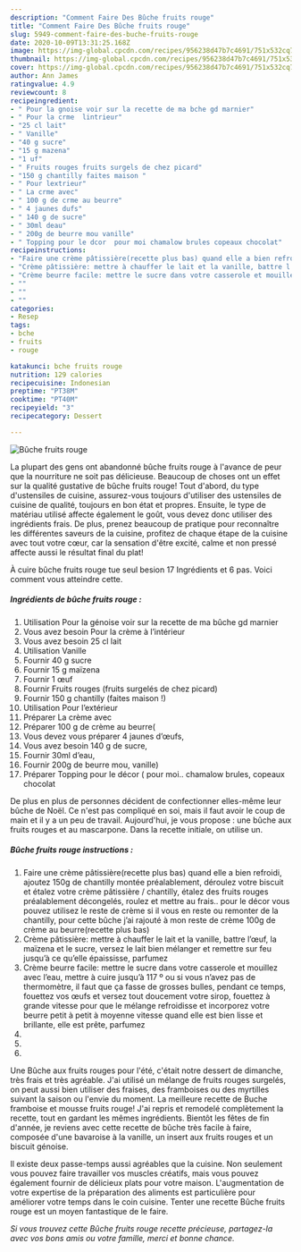 ```yaml
---
description: "Comment Faire Des Bûche fruits rouge"
title: "Comment Faire Des Bûche fruits rouge"
slug: 5949-comment-faire-des-buche-fruits-rouge
date: 2020-10-09T13:31:25.168Z
image: https://img-global.cpcdn.com/recipes/956238d47b7c4691/751x532cq70/buche-fruits-rouge-photo-principale-de-la-recette.jpg
thumbnail: https://img-global.cpcdn.com/recipes/956238d47b7c4691/751x532cq70/buche-fruits-rouge-photo-principale-de-la-recette.jpg
cover: https://img-global.cpcdn.com/recipes/956238d47b7c4691/751x532cq70/buche-fruits-rouge-photo-principale-de-la-recette.jpg
author: Ann James
ratingvalue: 4.9
reviewcount: 8
recipeingredient:
- " Pour la gnoise voir sur la recette de ma bche gd marnier"
- " Pour la crme  lintrieur"
- "25 cl lait"
- " Vanille"
- "40 g sucre"
- "15 g mazena"
- "1 uf"
- " Fruits rouges fruits surgels de chez picard"
- "150 g chantilly faites maison "
- " Pour lextrieur"
- " La crme avec"
- " 100 g de crme au beurre"
- " 4 jaunes dufs"
- " 140 g de sucre"
- " 30ml deau"
- " 200g de beurre mou vanille"
- " Topping pour le dcor  pour moi chamalow brules copeaux chocolat"
recipeinstructions:
- "Faire une crème pâtissière(recette plus bas) quand elle a bien refroidi, ajoutez 150g de chantilly montée préalablement, déroulez votre biscuit et étalez votre crème pâtissière / chantilly, étalez des fruits rouges préalablement décongelés, roulez et mettre au frais.. pour le décor vous pouvez utilisez le reste de crème si il vous en reste ou remonter de la chantilly, pour cette bûche j’ai rajouté à mon reste de crème 100g de crème au beurre(recette plus bas)"
- "Crème pâtissière: mettre à chauffer le lait et la vanille, battre l’œuf, la maïzena et le sucre, versez le lait bien mélanger et remettre sur feu jusqu’à ce qu’elle épaississe, parfumez"
- "Crème beurre facile: mettre le sucre dans votre casserole et mouillez avec l’eau, mettre à cuire jusqu’à 117 º ou si vous n’avez pas de thermomètre, il faut que ça fasse de grosses bulles, pendant ce temps, fouettez vos œufs et versez tout doucement votre sirop, fouettez à grande vitesse pour que le mélange refroidisse et incorporez votre beurre petit à petit à moyenne vitesse quand elle est bien lisse et brillante, elle est prête, parfumez"
- ""
- ""
- ""
categories:
- Resep
tags:
- bche
- fruits
- rouge

katakunci: bche fruits rouge 
nutrition: 129 calories
recipecuisine: Indonesian
preptime: "PT38M"
cooktime: "PT40M"
recipeyield: "3"
recipecategory: Dessert

---
```



![Bûche fruits rouge](https://img-global.cpcdn.com/recipes/956238d47b7c4691/751x532cq70/buche-fruits-rouge-photo-principale-de-la-recette.jpg)

La plupart des gens ont abandonné bûche fruits rouge à l'avance de peur que la nourriture ne soit pas délicieuse. Beaucoup de choses ont un effet sur la qualité gustative de bûche fruits rouge! Tout d'abord, du type d'ustensiles de cuisine, assurez-vous toujours d'utiliser des ustensiles de cuisine de qualité, toujours en bon état et propres. Ensuite, le type de matériau utilisé affecte également le goût, vous devez donc utiliser des ingrédients frais. De plus, prenez beaucoup de pratique pour reconnaître les différentes saveurs de la cuisine, profitez de chaque étape de la cuisine avec tout votre cœur, car la sensation d'être excité, calme et non pressé affecte aussi le résultat final du plat!

<!--inarticleads1-->

À cuire bûche fruits rouge tue seul besion 17 Ingrédients et 6 pas. Voici comment vous atteindre cette.

##### Ingrédients de bûche fruits rouge :

1. Utilisation  Pour la génoise voir sur la recette de ma bûche gd marnier
1. Vous avez besoin  Pour la crème à l’intérieur
1. Vous avez besoin 25 cl lait
1. Utilisation  Vanille
1. Fournir 40 g sucre
1. Fournir 15 g maïzena
1. Fournir 1 œuf
1. Fournir  Fruits rouges (fruits surgelés de chez picard)
1. Fournir 150 g chantilly (faites maison !)
1. Utilisation  Pour l’extérieur
1. Préparer  La crème avec
1. Préparer  100 g de crème au beurre(
1. Vous devez vous préparer  4 jaunes d’œufs,
1. Vous avez besoin  140 g de sucre,
1. Fournir  30ml d’eau,
1. Fournir  200g de beurre mou, vanille)
1. Préparer  Topping pour le décor ( pour moi.. chamalow brules, copeaux chocolat


De plus en plus de personnes décident de confectionner elles-même leur bûche de Noël. Ce n&#39;est pas compliqué en soi, mais il faut avoir le coup de main et il y a un peu de travail. Aujourd&#39;hui, je vous propose : une bûche aux fruits rouges et au mascarpone. Dans la recette initiale, on utilise un. 

<!--inarticleads2-->

##### Bûche fruits rouge instructions :

1. Faire une crème pâtissière(recette plus bas) quand elle a bien refroidi, ajoutez 150g de chantilly montée préalablement, déroulez votre biscuit et étalez votre crème pâtissière / chantilly, étalez des fruits rouges préalablement décongelés, roulez et mettre au frais.. pour le décor vous pouvez utilisez le reste de crème si il vous en reste ou remonter de la chantilly, pour cette bûche j’ai rajouté à mon reste de crème 100g de crème au beurre(recette plus bas)
1. Crème pâtissière: mettre à chauffer le lait et la vanille, battre l’œuf, la maïzena et le sucre, versez le lait bien mélanger et remettre sur feu jusqu’à ce qu’elle épaississe, parfumez
1. Crème beurre facile: mettre le sucre dans votre casserole et mouillez avec l’eau, mettre à cuire jusqu’à 117 º ou si vous n’avez pas de thermomètre, il faut que ça fasse de grosses bulles, pendant ce temps, fouettez vos œufs et versez tout doucement votre sirop, fouettez à grande vitesse pour que le mélange refroidisse et incorporez votre beurre petit à petit à moyenne vitesse quand elle est bien lisse et brillante, elle est prête, parfumez
1. 
1. 
1. 


Une Bûche aux fruits rouges pour l&#39;été, c&#39;était notre dessert de dimanche, très frais et très agréable. J&#39;ai utilisé un mélange de fruits rouges surgelés, on peut aussi bien utiliser des fraises, des framboises ou des myrtilles suivant la saison ou l&#39;envie du moment. La meilleure recette de Buche framboise et mousse fruits rouge! J&#39;ai repris et remodelé complètement la recette, tout en gardant les mêmes ingrédients. Bientôt les fêtes de fin d&#39;année, je reviens avec cette recette de bûche très facile à faire, composée d&#39;une bavaroise à la vanille, un insert aux fruits rouges et un biscuit génoise. 

<!--inarticleads1-->

<p>
Il existe deux passe-temps aussi agréables que la cuisine. Non seulement vous pouvez faire travailler vos muscles créatifs, mais vous pouvez également fournir de délicieux plats pour votre maison. L'augmentation de votre expertise de la préparation des aliments est particulière pour améliorer votre temps dans le coin cuisine. Tenter une recette Bûche fruits rouge est un moyen fantastique de le faire.
</p>

<p>
<i>Si vous trouvez cette Bûche fruits rouge recette précieuse, partagez-la avec vos bons amis ou votre famille, merci et bonne chance.</i>
</p>
